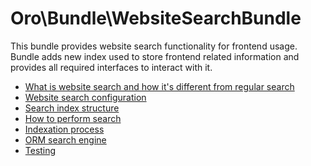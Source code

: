 Oro\Bundle\WebsiteSearchBundle
==============================

This bundle provides website search functionality for frontend usage. Bundle adds new index used to store frontend
related information and provides all required interfaces to interact with it.

* [What is website search and how it's different from regular search](./Resources/doc/what_is_website_search.md)
* [Website search configuration](./Resources/doc/configuration.md)
* [Search index structure](./Resources/doc/index_structure.md)
* [How to perform search](./Resources/doc/search.md)
* [Indexation process](./Resources/doc/indexation.md)
* [ORM search engine](./Resources/doc/orm_engine.md)
* [Testing](./Resources/doc/testing.md)